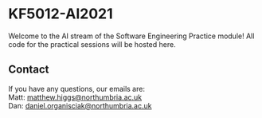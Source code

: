 # KF5012-AI2021
Welcome to the AI stream of the Software Engineering Practice module! All code for the practical sessions will be hosted here.

## Contact
If you have any questions, our emails are:  
Matt: matthew.higgs@northumbria.ac.uk  
Dan: daniel.organisciak@northumbria.ac.uk
